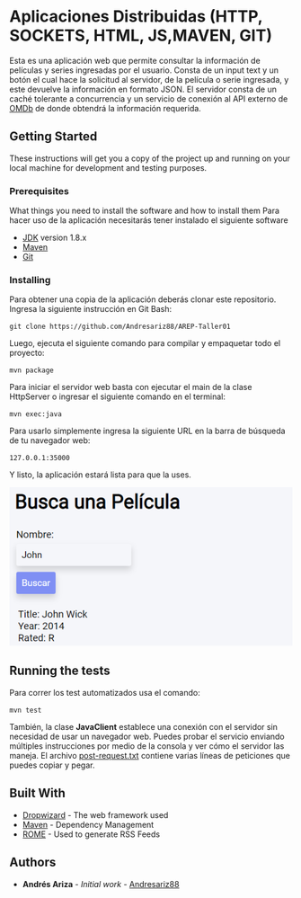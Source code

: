 # Aplicaciones Distribuidas (HTTP, SOCKETS, HTML, JS,MAVEN, GIT)

Esta es una aplicación web que permite consultar la información de películas y series ingresadas por el usuario. Consta de un input text y un botón el cual hace la solicitud al servidor, de la película o serie ingresada, y este devuelve la información en formato JSON. El servidor consta de un caché tolerante a concurrencia y un servicio de conexión al API externo de [OMDb](https://omdbapi.com/) de donde obtendrá la información requerida.

## Getting Started

These instructions will get you a copy of the project up and running on your local machine for development and testing purposes.

### Prerequisites

What things you need to install the software and how to install them
Para hacer uso de la aplicación necesitarás tener instalado el siguiente software
- [JDK](https://www.oracle.com/co/java/technologies/javase/javase8-archive-downloads.html) version 1.8.x
- [Maven](https://maven.apache.org/download.cgi)
- [Git](https://git-scm.com/downloads)


### Installing

Para obtener una copia de la aplicación deberás clonar este repositorio. Ingresa la siguiente instrucción en Git Bash:

```
git clone https://github.com/Andresariz88/AREP-Taller01
```

Luego, ejecuta el siguiente comando para compilar y empaquetar todo el proyecto:

```
mvn package
```

Para iniciar el servidor web basta con ejecutar el main de la clase HttpServer o ingresar el siguiente comando en el terminal:
```
mvn exec:java
```

Para usarlo simplemente ingresa la siguiente URL en la barra de búsqueda de tu navegador web:
```
127.0.0.1:35000
```

Y listo, la aplicación estará lista para que la uses.

![](./img/img.png)

## Running the tests

Para correr los test automatizados usa el comando:
```
mvn test
```
También, la clase **JavaClient** establece una conexión con el servidor sin necesidad de usar un navegador web. Puedes probar el servicio enviando múltiples instrucciones por medio de la consola y ver cómo el servidor las maneja. El archivo [post-request.txt](./post_requests.txt) contiene varias líneas de peticiones que puedes copiar y pegar.

## Built With

* [Dropwizard](http://www.dropwizard.io/1.0.2/docs/) - The web framework used
* [Maven](https://maven.apache.org/) - Dependency Management
* [ROME](https://rometools.github.io/rome/) - Used to generate RSS Feeds

## Authors

* **Andrés Ariza** - *Initial work* - [Andresariz88](https://github.com/Andresariz88)


